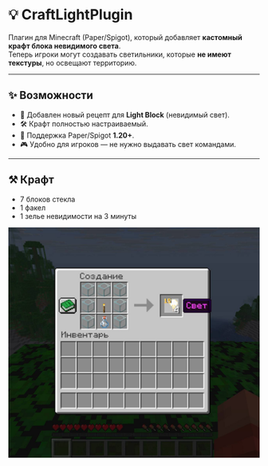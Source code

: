 # 💡 CraftLightPlugin

Плагин для Minecraft (Paper/Spigot), который добавляет **кастомный крафт блока невидимого света**.  
Теперь игроки могут создавать светильники, которые **не имеют текстуры**, но освещают территорию.

---

## ✨ Возможности

- 🔆 Добавлен новый рецепт для **Light Block** (невидимый свет).  
- 🛠️ Крафт полностью настраиваемый.  
- 👀 Поддержка Paper/Spigot **1.20+**.  
- 🎮 Удобно для игроков — не нужно выдавать свет командами.

---

## ⚒️ Крафт
- 7 блоков стекла
- 1 факел
- 1 зелье невидимости на 3 минуты

![Craft Recipe](https://github.com/RuCraftClassic/CraftLightPlugin/blob/main/IMG_1843.jpeg)
